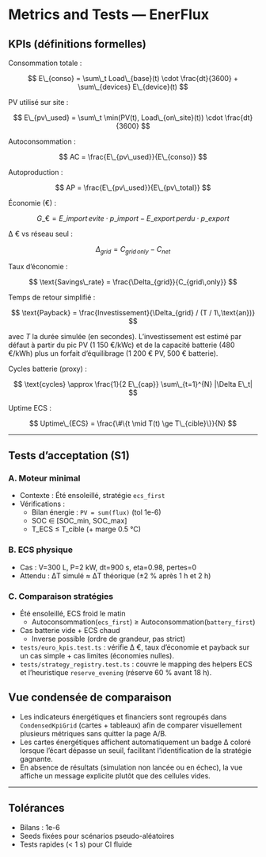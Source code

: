 # Metrics and Tests — EnerFlux

## KPIs (définitions formelles)

Consommation totale :

$$
E\_{conso} = \sum\_t Load\_{base}(t) \cdot \frac{dt}{3600} + \sum\_{devices} E\_{device}(t)
$$

PV utilisé sur site :

$$
E\_{pv\_used} = \sum\_t \min(PV(t), Load\_{on\_site}(t)) \cdot \frac{dt}{3600}
$$

Autoconsommation :

$$
AC = \frac{E\_{pv\_used}}{E\_{conso}}
$$

Autoproduction :

$$
AP = \frac{E\_{pv\_used}}{E\_{pv\_total}}
$$

Économie (€) :

$$
G\_{€} = E\_{import\,evite} \cdot p\_{import} - E\_{export\,perdu} \cdot p\_{export}
$$

Δ € vs réseau seul :

$$
\Delta_{grid} = C_{grid\,only} - C_{net}
$$

Taux d’économie :

$$
\text{Savings\_rate} = \frac{\Delta_{grid}}{C_{grid\,only}}
$$

Temps de retour simplifié :

$$
\text{Payback} = \frac{Investissement}{\Delta_{grid} / (T / 1\,\text{an})}
$$

avec $T$ la durée simulée (en secondes). L’investissement est estimé par défaut à partir du pic PV (1 150 €/kWc) et de la capacité batterie (480 €/kWh) plus un forfait d’équilibrage (1 200 € PV, 500 € batterie).

Cycles batterie (proxy) :

$$
\text{cycles} \approx \frac{1}{2 E\_{cap}} \sum\_{t=1}^{N} |\Delta E\_t|
$$

Uptime ECS :

$$
Uptime\_{ECS} = \frac{\#\{t \mid T(t) \ge T\_{cible}\}}{N}
$$

---

## Tests d’acceptation (S1)

### A. Moteur minimal
- Contexte : Été ensoleillé, stratégie `ecs_first`
- Vérifications :
  - Bilan énergie : `PV = sum(flux)` (tol 1e-6)
  - SOC ∈ [SOC_min, SOC_max]
  - T_ECS ≤ T_cible (+ marge 0.5 °C)

### B. ECS physique
- Cas : V=300 L, P=2 kW, dt=900 s, eta=0.98, pertes=0
- Attendu : ΔT simulé ≈ ΔT théorique (±2 % après 1 h et 2 h)

### C. Comparaison stratégies
- Été ensoleillé, ECS froid le matin
  - Autoconsommation(`ecs_first`) ≥ Autoconsommation(`battery_first`)
- Cas batterie vide + ECS chaud
  - Inverse possible (ordre de grandeur, pas strict)
- `tests/euro_kpis.test.ts` : vérifie Δ €, taux d’économie et payback sur un cas simple + cas limites (économies nulles).
- `tests/strategy_registry.test.ts` : couvre le mapping des helpers ECS et l’heuristique `reserve_evening` (réserve 60 % avant 18 h).

## Vue condensée de comparaison

- Les indicateurs énergétiques et financiers sont regroupés dans `CondensedKpiGrid` (cartes + tableaux) afin de comparer visuellement plusieurs métriques sans quitter la page A/B.
- Les cartes énergétiques affichent automatiquement un badge Δ coloré lorsque l’écart dépasse un seuil, facilitant l’identification de la stratégie gagnante.
- En absence de résultats (simulation non lancée ou en échec), la vue affiche un message explicite plutôt que des cellules vides.

---

## Tolérances
- Bilans : 1e-6
- Seeds fixées pour scénarios pseudo-aléatoires
- Tests rapides (< 1 s) pour CI fluide
